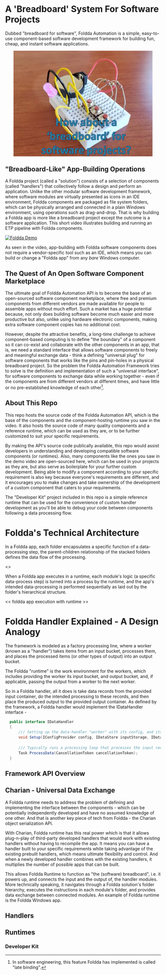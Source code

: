 # A 'Breadboard' System For Software Projects

Dubbed "breadboard for software", Foldda Automation is a simple, easy-to-use component-based software development framework for building fun, cheap, and instant software applications.

<div align="center">
<img src="_Resources/foldda-breadboard.png" width="450" align="center">
</div>

## "Breadboard-Like" App-Building Operations 

A Foldda project (called a "solution") consists of a selection of components (called "handlers") that collectively follow a design and perform an application. Unlike the other modular software development framework, where software modules are virtually presented as icons in an IDE environment, Foldda components are packaged as file system folders, which can be physically arranged and connected in a plain Windows environment, using operations such as drag-and-drop. That is why building a Foldda app is more like a breadboard project except the outcome is a software application. This short video illustrates building and running an ETP pipeline with Foldda components.

[![Foldda Demo](https://img.youtube.com/vi/l0DjAjVoESo/0.jpg)](https://www.youtube.com/watch?v=l0DjAjVoESo)

As seen in the video, app-building with Foldda software components does not require a vendor-specific tool such as an IDE, which means you can build or change a "Foldda app" from any _bare_ Windows computer. 

## The Quest of An Open Software Component Marketplace 

The ultimate goal of Foldda Automation API is to become the base of an open-sourced software component marketplace, where free and premium components from different vendors are made available for people to assemble apps without much effort. Such a market has a huge potential because, not only does building software become much easier and more productive but also, unlike using hardware electronic components, making extra software component copies has no additional cost. 

However, despite the attractive benefits, a long-time challenge to achieve component-based computing is to define "the boundary" of a component so it can co-exist and collaborate with the other components in an app, that is, we need a standard interface that allows software components to freely and meaningful exchange data - think a defining "universal plug" for software components that works like the pins and pin-holes in a physical breadboard project. So the problem the Foldda Automation Framework tries to solve is the definition and implementation of such a "universal interface", for software components to exchange data while working together - even if the components are from different vendors at different times, and have little or no pre-established knowledge of each other[^1]. 

[^1]: In software engineering, this feature Foldda has implemented is called "late binding".

## About This Repo

This repo hosts the source code of the Foldda Automation API, which is the base of the components and the component-hosting runtime you saw in the video. It also hosts the source code of many quality components and a reference runtime, which can be used as they are, or to be further customized to suit your specific requirements.

By making the API's source code publically available, this repo would assist developers in understanding and developing compatible software components (or runtimes). Also, many components like the ones you saw in the demo video are open-sourced here, which can be used in your projects as they are, but also serve as boilerplate for your further custom development. Being able to modify a component according to your specific requirement is also key because everyone's requirements are different, and it encourages you to make changes and take ownership of the development of a custom component that caters to your requirements.

The "Developer Kit" project included in this repo is a simple reference runtime that can be used for the convenience of custom handler development as you'll be able to debug your code between components following a data processing flow.

# Foldda's Technical Architecture 

In a Foldda app, each folder encapsulates a specific function of a data-processing step, the parent-children relationship of the stacked folders defines the data flow of the processing.

<<A pic of Foldda program flow>>

When a Foldda app executes in a runtime, each module's logic (a specific data-process step) is turned into a process by the runtime, and the app's intended data-processing is performed sequentially as laid out by the folder's hierarchical structure.

<< foldda app execution with runtime >>

# Foldda Handler Explained - A Design Analogy

The framework is modeled as a factory processing line, where a worker (known as a "handler") takes items from an input bucket, processes them, and places the processed items (or other types of output) into an output bucket.

The Foldda "runtime" is the work environment for the workers, which includes providing the worker its input bucket, and output bucket, and, if applicable, passing the output from a worker to the next worker.

So in a Foldda handler, all it does is take data records from the provided input container, do the intended processing to these records, and then place the produced output to the provided output container. As defined by the framework, a Foldda handler would implement the IDataHandler interface - 

```csharp
  public interface IDataHandler
  {
      /// Setting up the data-handler "worker" with its config, and its input and output storage 
      void Setup(IConfigProvider config, IDataStore inputStorage, IDataStore ouputStorage);

      /// Typically runs a processing loop that processes the input records and saves the output records to the output storage.
      Task ProcessData(CancellationToken cancellationToken);
  }
```

## Framework API Overview

## Charian - Universal Data Exchange

A Foldda runtime needs to address the problem of defining and implementing the interface between the components - which can be potentially independently developed and have no assumed knowledge of one other. And that is another key piece of tech from Foldda - the Charian object serialization API.

With Charian, Foldda runtime has this real power which is that it allows plug-n-play of third-party developed handlers that would work with existing handlers without having to recompile the app. It means you can have a handler built to your specific requirements while taking advantage of the existing prebuilt handlers, which means ultimate flexibility and control. And when a newly developed handler combines with the existing handlers, it multiplies the number of possible apps that can be built.

This allows Foldda Runtime to function as "the (software) breadboard", i.e. it powers up, and connects the input and the output of, the handler modules. More technically speaking, it navigates through a Foldda solution's folder hierarchy, executes the instructions in each module's folder, and provides data exchange between connected modules. An example of Foldda runtime is the Foldda Windows app.


## Handlers

## Runtimes

### Developer Kit





